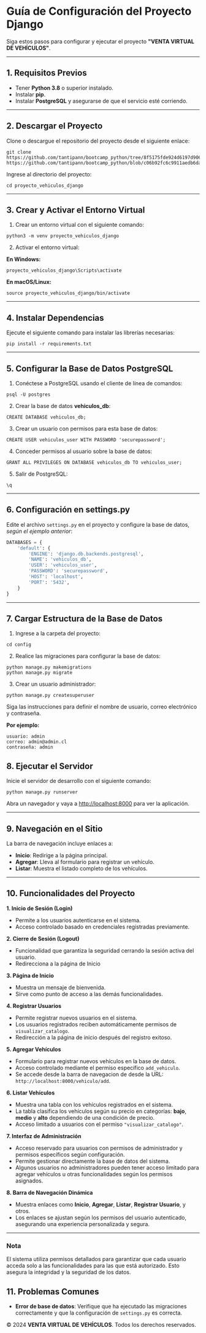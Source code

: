 
# Guía de Configuración del Proyecto Django

Siga estos pasos para configurar y ejecutar el proyecto **"VENTA VIRTUAL DE VEHÍCULOS"**.

---

## 1. Requisitos Previos

- Tener **Python 3.8** o superior instalado.
- Instalar **pip**.
- Instalar **PostgreSQL** y asegurarse de que el servicio esté corriendo.

---

## 2. Descargar el Proyecto

Clone o descargue el repositorio del proyecto desde el siguiente enlace:

```
git clone https://github.com/tantipann/bootcamp_python/tree/8f5175fde924d6197d906b8b9dc451dafe6a626e/Modulo06/Evaluacion/proyecto_vehiculos_django.git https://github.com/tantipann/bootcamp_python/blob/c06b92fc6c9911aedb6da224cc69ca89cafc101a/Modulo06/Evaluacion/proyecto_vehiculos_django.rar
```

Ingrese al directorio del proyecto:

```
cd proyecto_vehiculos_django
```

---

## 3. Crear y Activar el Entorno Virtual

1. Crear un entorno virtual con el siguiente comando:

```
python3 -m venv proyecto_vehiculos_django
```

2. Activar el entorno virtual:

**En Windows:**

```
proyecto_vehiculos_django\Scripts\activate
```

**En macOS/Linux:**

```
source proyecto_vehiculos_django/bin/activate
```

---

## 4. Instalar Dependencias

Ejecute el siguiente comando para instalar las librerías necesarias:

```
pip install -r requirements.txt
```

---

## 5. Configurar la Base de Datos PostgreSQL

1. Conéctese a PostgreSQL usando el cliente de línea de comandos:

```
psql -U postgres
```

2. Crear la base de datos **vehiculos_db**:

```
CREATE DATABASE vehiculos_db;
```

3. Crear un usuario con permisos para esta base de datos:

```
CREATE USER vehiculos_user WITH PASSWORD 'securepassword';
```

4. Conceder permisos al usuario sobre la base de datos:

```
GRANT ALL PRIVILEGES ON DATABASE vehiculos_db TO vehiculos_user;
```

5. Salir de PostgreSQL:

```
\q
```

---

## 6. Configuración en settings.py

Edite el archivo `settings.py` en el proyecto y configure la base de datos, *según el ejemplo anterior*:

```python
DATABASES = {
    'default': {
        'ENGINE': 'django.db.backends.postgresql',
        'NAME': 'vehiculos_db',
        'USER': 'vehiculos_user',
        'PASSWORD': 'securepassword',
        'HOST': 'localhost',
        'PORT': '5432',
    }
}
```

---


## 7. Cargar Estructura de la Base de Datos

1. Ingrese a la carpeta del proyecto:

```
cd config
```

2. Realice las migraciones para configurar la base de datos:

```
python manage.py makemigrations
python manage.py migrate
```

3. Crear un usuario administrador:

```
python manage.py createsuperuser
```

Siga las instrucciones para definir el nombre de usuario, correo electrónico y contraseña.

**Por ejemplo:**

```
usuario: admin
correo: admin@admin.cl
contraseña: admin
```

## 8. Ejecutar el Servidor

Inicie el servidor de desarrollo con el siguiente comando:

```
python manage.py runserver
```

Abra un navegador y vaya a [http://localhost:8000](http://localhost:8000) para ver la aplicación.

---

## 9. Navegación en el Sitio

La barra de navegación incluye enlaces a:

- **Inicio**: Redirige a la página principal.
- **Agregar**: Lleva al formulario para registrar un vehículo.
- **Listar**: Muestra el listado completo de los vehículos.

---

## 10. Funcionalidades del Proyecto

 **1. Inicio de Sesión (Login)**
- Permite a los usuarios autenticarse en el sistema.
- Acceso controlado basado en credenciales registradas previamente.

 **2. Cierre de Sesión (Logout)**
- Funcionalidad que garantiza la seguridad cerrando la sesión activa del usuario.
- Redirecciona a la página de Inicio

**3. Página de Inicio**
- Muestra un mensaje de bienvenida.
- Sirve como punto de acceso a las demás funcionalidades.

**4. Registrar Usuarios**
- Permite registrar nuevos usuarios en el sistema.
- Los usuarios registrados reciben automáticamente permisos de `visualizar_catalogo`.
- Redirección a la página de inicio después del registro exitoso.

**5. Agregar Vehículos**
- Formulario para registrar nuevos vehículos en la base de datos.
- Acceso controlado mediante el permiso específico `add_vehiculo`.
- Se accede desde la barra de navegacion de desde la URL: `http://localhost:8000/vehiculo/add`.

**6. Listar Vehículos**
- Muestra una tabla con los vehículos registrados en el sistema.
- La tabla clasifica los vehículos según su precio en categorías: **bajo**, **medio** y **alto** dependiendo de una condición de precio.
- Acceso limitado a usuarios con el permiso `"visualizar_catalogo"`.

**7. Interfaz de Administración**
- Acceso reservado para usuarios con permisos de administrador y permisos específicos según configuración.
- Permite gestionar directamente la base de datos del sistema.
- Algunos usuarios no administradores pueden tener acceso limitado para agregar vehículos u otras funcionalidades según los permisos asignados.

**8. Barra de Navegación Dinámica**
- Muestra enlaces como **Inicio**, **Agregar**, **Listar**, **Registrar Usuario**, y otros.
- Los enlaces se ajustan según los permisos del usuario autenticado, asegurando una experiencia personalizada y segura.

---

### Nota
El sistema utiliza permisos detallados para garantizar que cada usuario acceda solo a las funcionalidades para las que está autorizado. Esto asegura la integridad y la seguridad de los datos.

## 11. Problemas Comunes

- **Error de base de datos**: Verifique que ha ejecutado las migraciones correctamente y que la configuración de `settings.py` es correcta.


© 2024 **VENTA VIRTUAL DE VEHÍCULOS**. Todos los derechos reservados.
